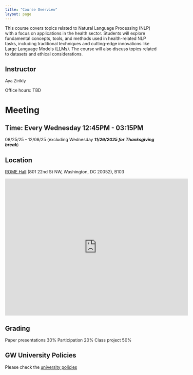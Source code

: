 ```yaml
---
title: "Course Overview"
layout: page
---
```


This course covers topics related to Natural Language Processing (NLP) with a focus on applications in the health sector. Students will explore fundamental concepts, tools, and methods used in health-related NLP tasks, including traditional techniques and cutting-edge innovations like Large Language Models (LLMs).  The course will also discuss topics related to datasets and ethical considerations. 
## Instructor 
Aya Zirikly

Office hours: TBD

# Meeting
## Time: Every Wednesday 12:45PM - 03:15PM
08/25/25 - 12/08/25 (excluding Wednesday **_11/26/2025 for Thanksgiving break_**)
## Location 
[ROME Hall](https://maps.app.goo.gl/7TcmNEjpzTeLvjNW6) (801 22nd St NW, Washington, DC 20052), B103 
 <div style="position: relative; display: inline-block;">
        <iframe src="https://www.google.com/maps/embed?pb=!1m18!1m12!1m3!1d3105.0295202587413!2d-77.05074482347688!3d38.90044024652381!2m3!1f0!2f0!3f0!3m2!1i1024!2i768!4f13.1!3m3!1m2!1s0x89b7b7b1037e1f21%3A0xad216b72c8c00464!2sRome%20Hall!5e0!3m2!1sen!2sus!4v1756216956225!5m2!1sen!2sus" width="600" height="450" style="border:0;" allowfullscreen="" loading="lazy" referrerpolicy="no-referrer-when-downgrade"></iframe>
        <i class="fas fa-info-circle" style="position: absolute; top: 10px; right: 10px; font-size: 24px; color: blue;"></i>
</div>

## Grading
Paper presentations 30%
Participation 20%
Class project 50%

## GW University Policies 
Please check the [university policies](policies.md) 
